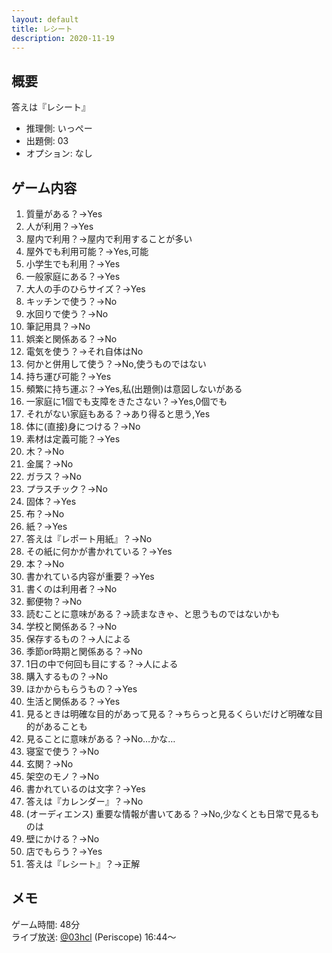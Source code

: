 ```yaml
---
layout: default
title: レシート
description: 2020-11-19
---
```


## 概要

答えは『レシート』

- 推理側: いっぺー
- 出題側: 03
- オプション: なし

## ゲーム内容

1. 質量がある？→Yes
2. 人が利用？→Yes
3. 屋内で利用？→屋内で利用することが多い
4. 屋外でも利用可能？→Yes,可能
5. 小学生でも利用？→Yes
6. 一般家庭にある？→Yes
7. 大人の手のひらサイズ？→Yes
8. キッチンで使う？→No
9. 水回りで使う？→No
10. 筆記用具？→No
11. 娯楽と関係ある？→No
12. 電気を使う？→それ自体はNo
13. 何かと併用して使う？→No,使うものではない
14. 持ち運び可能？→Yes
15. 頻繁に持ち運ぶ？→Yes,私(出題側)は意図しないがある
16. 一家庭に1個でも支障をきたさない？→Yes,0個でも
17. それがない家庭もある？→あり得ると思う,Yes
18. 体に(直接)身につける？→No
19. 素材は定義可能？→Yes
20. 木？→No
21. 金属？→No
22. ガラス？→No
23. プラスチック？→No
24. 固体？→Yes
25. 布？→No
26. 紙？→Yes
27. 答えは『レポート用紙』？→No
28. その紙に何かが書かれている？→Yes
29. 本？→No
30. 書かれている内容が重要？→Yes
31. 書くのは利用者？→No
32. 郵便物？→No
33. 読むことに意味がある？→読まなきゃ、と思うものではないかも
34. 学校と関係ある？→No
35. 保存するもの？→人による
36. 季節or時期と関係ある？→No
37. 1日の中で何回も目にする？→人による
38. 購入するもの？→No
39. ほかからもらうもの？→Yes
40. 生活と関係ある？→Yes
41. 見るときは明確な目的があって見る？→ちらっと見るくらいだけど明確な目的があることも
42. 見ることに意味がある？→No…かな…
43. 寝室で使う？→No
44. 玄関？→No
45. 架空のモノ？→No
46. 書かれているのは文字？→Yes
47. 答えは『カレンダー』？→No
48. (オーディエンス) 重要な情報が書いてある？→No,少なくとも日常で見るものは
49. 壁にかける？→No
50. 店でもらう？→Yes
51. 答えは『レシート』？→正解

## メモ

ゲーム時間: 48分  
ライブ放送: [@03hcl](https://www.periscope.tv/03hcl/1YpKkzOgYWNxj?t=16m44s) (Periscope) 16:44～
